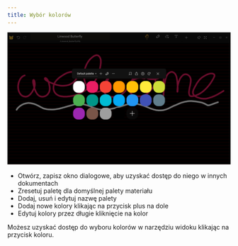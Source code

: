 ```yaml
---
title: Wybór kolorów
---
```


![Color picker](color_picker.png)

- Otwórz, zapisz okno dialogowe, aby uzyskać dostęp do niego w innych dokumentach
- Zresetuj paletę dla domyślnej palety materiału
- Dodaj, usuń i edytuj nazwę palety
- Dodaj nowe kolory klikając na przycisk plus na dole
- Edytuj kolory przez długie kliknięcie na kolor

Możesz uzyskać dostęp do wyboru kolorów w narzędziu widoku klikając na przycisk koloru.
